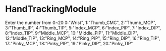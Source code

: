 # HandTrackingModule

Enter the number from 0~20
0:"Wrist", 1:"Thumb_CMC", 2:"Thumb_MCP", 3:"Thumb_IP", 4:"Thumb_TIP",
5:"Index_MCP", 6:"Index_PIP", 7:"Index_DIP", 8:"Index_TIP", 9:"Middle_MCP",
10:"Middle_PIP", 11:"Middle_DIP", 12:"Middle_TIP", 13:"Ring_MCP", 14:"Ring_PIP",
15:"Ring_DIP", 16:"Ring_TIP", 17:"Pinky_MCP", 18:"Pinky_PIP", 19:"Pinky_DIP",
20:"Pinky_TIP"
